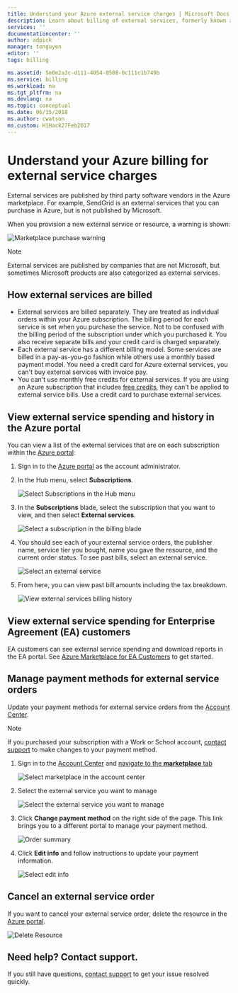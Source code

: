 ```yaml
---
title: Understand your Azure external service charges | Microsoft Docs
description: Learn about billing of external services, formerly known as Marketplace, charges in Azure.
services: ''
documentationcenter: ''
author: adpick
manager: tonguyen
editor: ''
tags: billing

ms.assetid: 5e0e2a3c-d111-4054-8508-0c111c1b749b
ms.service: billing
ms.workload: na
ms.tgt_pltfrm: na
ms.devlang: na
ms.topic: conceptual
ms.date: 06/15/2018
ms.author: cwatson
ms.custom: H1Hack27Feb2017
---
```

# Understand your Azure billing for external service charges
External services are published by third party software vendors in the Azure marketplace. For example, SendGrid is an external services that you can purchase in Azure, but is not published by Microsoft.

When you provision a new external service or resource, a warning is shown:

![Marketplace purchase warning](./media/billing-understand-your-azure-marketplace-charges/marketplace-warning.PNG)

> [!NOTE]
> External services are published by companies that are not Microsoft, but sometimes Microsoft products are also categorized as external services.
> 
> 

## How external services are billed
- External services are billed separately. They are treated as individual orders within your Azure subscription. The billing period for each service is set when you purchase the service. Not to be confused with the billing period of the subscription under which you purchased it. You also receive separate bills and your credit card is charged separately.
- Each external service has a different billing model. Some services are billed in a pay-as-you-go fashion while others use a monthly based payment model. You need a credit card for Azure external services, you can't buy external services with invoice pay.
- You can't use monthly free credits for external services. If you are using an Azure subscription that includes [free credits](https://azure.microsoft.com/pricing/spending-limits/), they can't be applied to external service bills. Use a credit card to purchase external services.

## View external service spending and history in the Azure portal
You can view a list of the external services that are on each subscription within the [Azure portal](https://portal.azure.com/): 

1. Sign in to the [Azure portal](https://portal.azure.com/) as the account administrator.
2. In the Hub menu, select **Subscriptions**.
   
    ![Select Subscriptions in the Hub menu](./media/billing-understand-your-azure-marketplace-charges/sub-button.png) 
3. In the **Subscriptions** blade, select the subscription that you want to view, and then select **External services**.
   
    ![Select a subscription in the billing blade](./media/billing-understand-your-azure-marketplace-charges/select-sub-external-services.png)
4. You should see each of your external service orders, the publisher name, service tier you bought, name you gave the resource, and the current order status. To see past bills, select an external service.
   
    ![Select an external service](./media/billing-understand-your-azure-marketplace-charges/external-service-blade2.png)
5. From here, you can view past bill amounts including the tax breakdown.
   
    ![View external services billing history](./media/billing-understand-your-azure-marketplace-charges/billing-overview-blade.png)

## View external service spending for Enterprise Agreement (EA) customers
EA customers can see external service spending and download reports in the EA portal. See [Azure Marketplace for EA Customers](https://ea.azure.com/helpdocs/azureMarketplace) to get started.

## Manage payment methods for external service orders
Update your payment methods for external service orders from the [Account Center](https://account.windowsazure.com/).

> [!NOTE]
> If you purchased your subscription with a Work or School account, [contact support](https://portal.azure.com/?#blade/Microsoft_Azure_Support/HelpAndSupportBlade) to make changes to your payment method.
> 
> 

1. Sign in to the [Account Center](https://account.windowsazure.com/) and [navigate to the **marketplace** tab](https://account.windowsazure.com/Store)
   
    ![Select marketplace in the account center](./media/billing-understand-your-azure-marketplace-charges/select-marketplace.png)
2. Select the external service you want to manage
   
    ![Select the external service you want to manage](./media/billing-understand-your-azure-marketplace-charges/select-ext-service.png)
3. Click **Change payment method** on the right side of the page. This link brings you to a different portal to manage your payment method.
   
    ![Order summary](./media/billing-understand-your-azure-marketplace-charges/change-payment.PNG)
4. Click **Edit info** and follow instructions to update your payment information.
   
    ![Select edit info](./media/billing-understand-your-azure-marketplace-charges/edit-info.png)

## Cancel an external service order
If you want to cancel your external service order, delete the resource in the [Azure portal](https://portal.azure.com).

![Delete Resource](./media/billing-understand-your-azure-marketplace-charges/deleteMarketplaceOrder.PNG)

## Need help? Contact support.
If you still have questions, [contact support](https://portal.azure.com/?#blade/Microsoft_Azure_Support/HelpAndSupportBlade) to get your issue resolved quickly.


